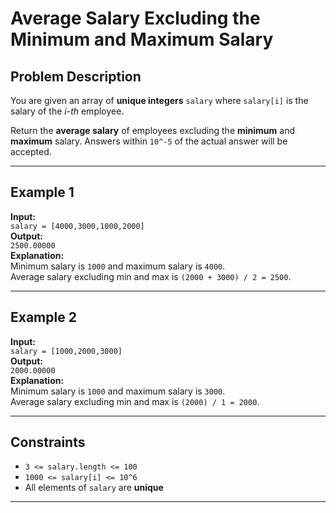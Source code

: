 # Average Salary Excluding the Minimum and Maximum Salary

## Problem Description
You are given an array of **unique integers** `salary` where `salary[i]` is the salary of the *i-th* employee.

Return the **average salary** of employees excluding the **minimum** and **maximum** salary. Answers within `10^-5` of the actual answer will be accepted.

---

## Example 1
**Input:**  
`salary = [4000,3000,1000,2000]`  
**Output:**  
`2500.00000`  
**Explanation:**  
Minimum salary is `1000` and maximum salary is `4000`.  
Average salary excluding min and max is `(2000 + 3000) / 2 = 2500`.

---

## Example 2
**Input:**  
`salary = [1000,2000,3000]`  
**Output:**  
`2000.00000`  
**Explanation:**  
Minimum salary is `1000` and maximum salary is `3000`.  
Average salary excluding min and max is `(2000) / 1 = 2000`.

---

## Constraints
- `3 <= salary.length <= 100`
- `1000 <= salary[i] <= 10^6`
- All elements of `salary` are **unique**

---
